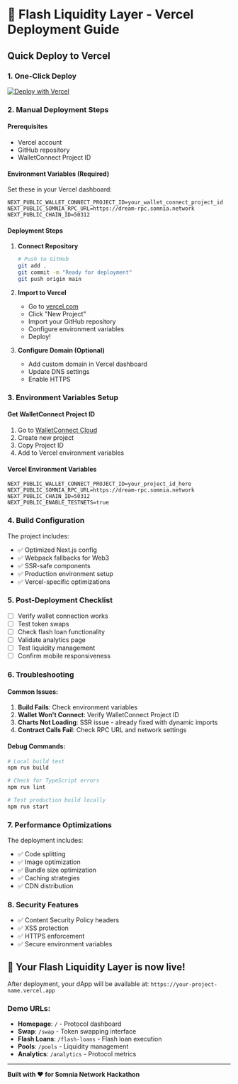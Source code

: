 # 🚀 Flash Liquidity Layer - Vercel Deployment Guide

## Quick Deploy to Vercel

### 1. One-Click Deploy
[![Deploy with Vercel](https://vercel.com/button)](https://vercel.com/new/clone?repository-url=https://github.com/your-username/flash-liquidity-layer)

### 2. Manual Deployment Steps

#### Prerequisites
- Vercel account
- GitHub repository
- WalletConnect Project ID

#### Environment Variables (Required)
Set these in your Vercel dashboard:

```env
NEXT_PUBLIC_WALLET_CONNECT_PROJECT_ID=your_wallet_connect_project_id
NEXT_PUBLIC_SOMNIA_RPC_URL=https://dream-rpc.somnia.network
NEXT_PUBLIC_CHAIN_ID=50312
```

#### Deployment Steps
1. **Connect Repository**
   ```bash
   # Push to GitHub
   git add .
   git commit -m "Ready for deployment"
   git push origin main
   ```

2. **Import to Vercel**
   - Go to [vercel.com](https://vercel.com)
   - Click "New Project"
   - Import your GitHub repository
   - Configure environment variables
   - Deploy!

3. **Configure Domain (Optional)**
   - Add custom domain in Vercel dashboard
   - Update DNS settings
   - Enable HTTPS

### 3. Environment Variables Setup

#### Get WalletConnect Project ID
1. Go to [WalletConnect Cloud](https://cloud.walletconnect.com)
2. Create new project
3. Copy Project ID
4. Add to Vercel environment variables

#### Vercel Environment Variables
```
NEXT_PUBLIC_WALLET_CONNECT_PROJECT_ID=your_project_id_here
NEXT_PUBLIC_SOMNIA_RPC_URL=https://dream-rpc.somnia.network
NEXT_PUBLIC_CHAIN_ID=50312
NEXT_PUBLIC_ENABLE_TESTNETS=true
```

### 4. Build Configuration

The project includes:
- ✅ Optimized Next.js config
- ✅ Webpack fallbacks for Web3
- ✅ SSR-safe components
- ✅ Production environment setup
- ✅ Vercel-specific optimizations

### 5. Post-Deployment Checklist

- [ ] Verify wallet connection works
- [ ] Test token swaps
- [ ] Check flash loan functionality
- [ ] Validate analytics page
- [ ] Test liquidity management
- [ ] Confirm mobile responsiveness

### 6. Troubleshooting

#### Common Issues:
1. **Build Fails**: Check environment variables
2. **Wallet Won't Connect**: Verify WalletConnect Project ID
3. **Charts Not Loading**: SSR issue - already fixed with dynamic imports
4. **Contract Calls Fail**: Check RPC URL and network settings

#### Debug Commands:
```bash
# Local build test
npm run build

# Check for TypeScript errors
npm run lint

# Test production build locally
npm run start
```

### 7. Performance Optimizations

The deployment includes:
- ✅ Code splitting
- ✅ Image optimization
- ✅ Bundle size optimization
- ✅ Caching strategies
- ✅ CDN distribution

### 8. Security Features

- ✅ Content Security Policy headers
- ✅ XSS protection
- ✅ HTTPS enforcement
- ✅ Secure environment variables

## 🎉 Your Flash Liquidity Layer is now live!

After deployment, your dApp will be available at:
`https://your-project-name.vercel.app`

### Demo URLs:
- **Homepage**: `/` - Protocol dashboard
- **Swap**: `/swap` - Token swapping interface  
- **Flash Loans**: `/flash-loans` - Flash loan execution
- **Pools**: `/pools` - Liquidity management
- **Analytics**: `/analytics` - Protocol metrics

---

**Built with ❤️ for Somnia Network Hackathon**